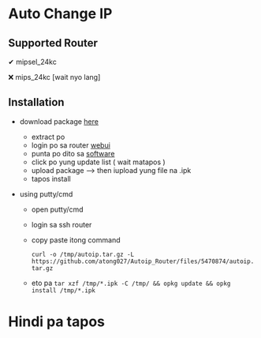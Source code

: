# Auto Change IP

## Supported Router

✔ mipsel_24kc

❌ mips_24kc [wait nyo lang]

## Installation

- download package [here](https://github.com/atong027/Autoip_Router/releases)
  - extract po
  - login po sa router [webui](http://192.168.1.1/cgi-bin/luci/)
  - punta po dito sa [software](http://192.168.1.1/cgi-bin/luci/admin/system/opkg)
  - click po yung update list ( wait matapos )
  - upload package --> then iupload yung file na .ipk
  - tapos install


- using putty/cmd
  - open putty/cmd
  - login sa ssh router
  - copy paste itong command 
    
    `curl -o /tmp/autoip.tar.gz -L https://github.com/atong027/Autoip_Router/files/5470874/autoip.tar.gz`
  - eto pa `tar xzf /tmp/*.ipk -C /tmp/ && opkg update && opkg install /tmp/*.ipk`

# Hindi pa tapos
